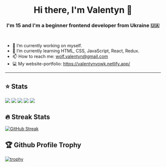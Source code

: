 <h1 align="center">Hi there, I'm Valentyn 👋</h1>
<h3 align="center">I'm 15 and I'm a beginner frontend developer from Ukraine 🇺🇦</h3>  
  
<br>

- 🔭 I’m currently working on myself.
- 🌱 I’m currently learning HTML, CSS, JavaScript, React, Redux. 
- 📫 How to reach me: wolf.valentyn@gmail.com
- 💻 My website-portfolio: <a href="https://valentynvowk.netlify.app/" target="_blank">https://valentynvowk.netlify.app/</a>

---

## ⭐ Stats  

![](https://github-profile-summary-cards.vercel.app/api/cards/profile-details?username=akio-me&theme=solarized_dark)
![](https://github-profile-summary-cards.vercel.app/api/cards/most-commit-language?username=akio-me&theme=solarized_dark)
![](https://github-profile-summary-cards.vercel.app/api/cards/repos-per-language?username=akio-me&theme=solarized_dark)
![](https://github-profile-summary-cards.vercel.app/api/cards/stats?username=akio-me&theme=solarized_dark)
![](https://github-profile-summary-cards.vercel.app/api/cards/productive-time?username=akio-me&theme=solarized_dark)

## 🔥 Streak Stats
[![GitHub Streak](https://github-readme-streak-stats.herokuapp.com/?user=akio-me)](https://git.io/streak-stats)

## 🏆 Github Profile Trophy

[![trophy](https://github-profile-trophy.vercel.app/?username=akio-me)](https://github.com/ryo-ma/github-profile-trophy)
